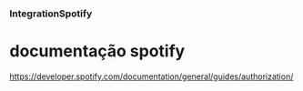 ### IntegrationSpotify

# documentação spotify
https://developer.spotify.com/documentation/general/guides/authorization/
